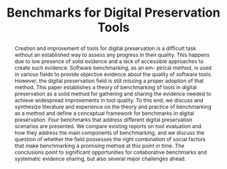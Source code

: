 ---
abstract: 'Creation and improvement of tools for digital preservation is a difficult
  task without an established way to assess any progress in their quality. This happens
  due to low presence of solid evidence and a lack of accessible approaches to create
  such evidence. Software benchmarking, as an em-

  pirical method, is used in various fields to provide objective evidence about the
  quality of software tools. However, the

  digital preservation field is still missing a proper adoption of that method. This
  paper establishes a theory of benchmarking of tools in digital preservation as a
  solid method

  for gathering and sharing the evidence needed to achieve widespread improvements
  in tool quality. To this end, we discuss and synthesize literature and experience
  on the theory and practice of benchmarking as a method and define a conceptual framework
  for benchmarks in digital preservation. Four benchmarks that address different digital
  preservation scenarios are presented. We compare existing reports on tool evaluation
  and how they address the main components of benchmarking, and we discuss the question
  of whether the field possesses the right combination of social factors that make
  benchmarking a promising method at this point in time. The conclusions point to
  significant opportunities for collaborative benchmarks and systematic evidence

  sharing, but also several major challenges ahead.'
creators:
- Duretec, Kresimir
- Kulmukhametov, Artur
- Rauber, Andreas
- Becker, Christoph
date: null
document_url: https://services.phaidra.univie.ac.at/api/object/o:429547/download
grand_parent: iPRES
institutions: []
keywords:
- benchmark
- digital preservation
- software quality
landing_page_url: https://phaidra.univie.ac.at/o:429547
language: eng
layout: publication
license: CC BY 4.0 International
notes_url: null
parent: iPRES 2015
publication_type: paper
size: 267974
slides_url: null
source_name: iPRES
title: Benchmarks for Digital Preservation Tools
year: 2015
---